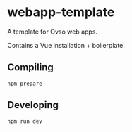 # webapp-template

A template for Ovso web apps.

Contains a Vue installation + boilerplate.

## Compiling

```
npm prepare
```

## Developing

```
npm run dev
```
